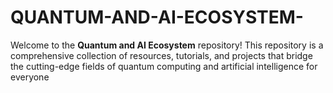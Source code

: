 # QUANTUM-AND-AI-ECOSYSTEM-
Welcome to the **Quantum and AI Ecosystem** repository! This repository is a comprehensive collection of resources, tutorials, and projects that bridge the cutting-edge fields of quantum computing and artificial intelligence for everyone
